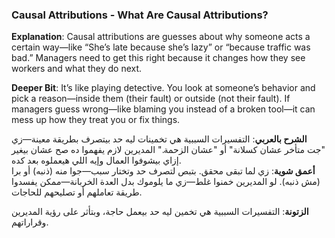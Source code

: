 ### Causal Attributions - What Are Causal Attributions?

**Explanation**: Causal attributions are guesses about why someone acts a certain way—like “She’s late because she’s lazy” or “because traffic was bad.” Managers need to get this right because it changes how they see workers and what they do next.

**Deeper Bit**: It’s like playing detective. You look at someone’s behavior and pick a reason—inside them (their fault) or outside (not their fault). If managers guess wrong—like blaming you instead of a broken tool—it can mess up how they treat you or fix things.

**الشرح بالعربي**: التفسيرات السببية هي تخمينات ليه حد بيتصرف بطريقة معينة—زي "جت متأخر عشان كسلانة" أو "عشان الزحمة." المديرين لازم يفهموا ده صح عشان بيغير إزاي بيشوفوا العمال وإيه اللي هيعملوه بعد كده.  
**أعمق شوية**: زي لما تبقى محقق. بتبص لتصرف حد وتختار سبب—جوا منه (ذنبه) أو برا (مش ذنبه). لو المديرين خمنوا غلط—زي ما يلوموك بدل العدة الخربانة—ممكن يفسدوا طريقة تعاملهم أو تصليحهم للحاجات.

**الزتونة**: التفسيرات السببية هي تخمين ليه حد بيعمل حاجة، وبتأثر على رؤية المديرين وقراراتهم.